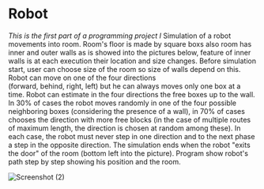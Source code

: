 # Robot
*This is the first part of a programming project I*
Simulation of a robot movements into room. Room's floor is made by square boxs also room has inner and outer walls as is showed into the pictures below, feature of inner walls is at each execution their location and size changes. Before simulation start, user can choose size of the room so size of walls depend on this. Robot can move on one of the four directions  
(forward, behind, right, left) but he can always moves only one box at a time. Robot can estimate in the four directions the free boxes up to the wall. In 30% of cases the robot moves randomly in one of the four possible neighboring boxes (considering the presence of a wall), in 70% of cases chooses the direction with more free blocks (in the case of multiple routes of maximum length, the direction is chosen at random among these). In each case, the robot must never step in one direction and to the next phase a step in the opposite direction. The simulation ends when the robot "exits the door" of the room (bottom left into the picture). Program show robot's path step by step showing his position and the room.

![Screenshot (2)](https://user-images.githubusercontent.com/60264767/141704136-e5fca6be-3aa2-4987-abdc-c75a29b5f785.png)

